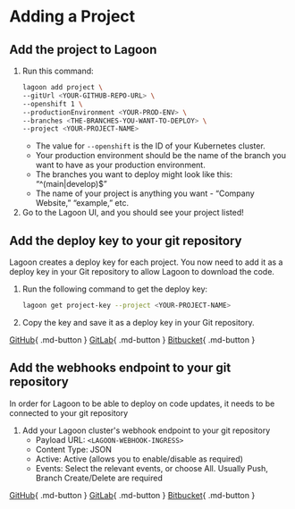 # Adding a Project

## Add the project to Lagoon

1. Run this command:
   ```bash
   lagoon add project \
   --gitUrl <YOUR-GITHUB-REPO-URL> \
   --openshift 1 \
   --productionEnvironment <YOUR-PROD-ENV> \
   --branches <THE-BRANCHES-YOU-WANT-TO-DEPLOY> \
   --project <YOUR-PROJECT-NAME>
   ```
      * The value for `--openshift` is the ID of your Kubernetes cluster.
      * Your production environment should be the name of the branch you want to have as your production   environment.
      * The branches you want to deploy might look like this: “^(main|develop)$”
      * The name of your project is anything you want - “Company Website,” “example,” etc.
2. Go to the Lagoon UI, and you should see your project listed!

## Add the deploy key to your git repository

Lagoon creates a deploy key for each project. You now need to add it as a deploy key in your Git repository to allow Lagoon to download the code.

1. Run the following command to get the deploy key:
   ```bash
   lagoon get project-key --project <YOUR-PROJECT-NAME>
   ```
2. Copy the key and save it as a deploy key in your Git repository.

[GitHub](https://docs.github.com/en/developers/overview/managing-deploy-keys#deploy-keys){ .md-button }
[GitLab](https://docs.gitlab.com/ee/user/project/deploy\_keys/){ .md-button }
[Bitbucket](https://support.atlassian.com/bitbucket-cloud/docs/add-access-keys/){ .md-button }

## Add the webhooks endpoint to your git repository

In order for Lagoon to be able to deploy on code updates, it needs to be connected to your git repository

1. Add your Lagoon cluster's webhook endpoint to your git repository
    * Payload URL: `<LAGOON-WEBHOOK-INGRESS>`
    * Content Type: JSON
    * Active: Active (allows you to enable/disable as required)
    * Events: Select the relevant events, or choose All.  Usually Push, Branch Create/Delete are required

[GitHub](https://docs.github.com/en/developers/webhooks-and-events/webhooks/creating-webhooks){ .md-button }
[GitLab](https://docs.gitlab.com/ee/user/project/integrations/webhooks.html){ .md-button }
[Bitbucket](https://support.atlassian.com/bitbucket-cloud/docs/manage-webhooks/){ .md-button }
